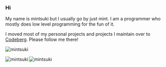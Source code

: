 ### Hi

My name is mintsuki but I usually go by just mint. I am a programmer who mostly does low level programming for the fun of it.

I moved most of my personal projects and projects I maintain over to [Codeberg](https://codeberg.org/Mintsuki). Please follow me there!

<p align="left"> <img src="https://komarev.com/ghpvc/?username=mintsuki&label=Profile%20views&color=0e75b6&style=flat" alt="mintsuki" /> </p>

<p><img align="left" src="https://github-readme-stats.vercel.app/api/top-langs?username=mintsuki&show_icons=true&locale=en&layout=compact&bg_color=303446&text_color=c6d0f5&icon_color=ca9ee6&title_color=81c8be" alt="mintsuki" /></p>

<p><img align="left" src="https://github-readme-stats.vercel.app/api?username=mintsuki&show_icons=true&locale=en&layout=compact&bg_color=303446&text_color=c6d0f5&icon_color=ca9ee6&title_color=81c8be" alt="mintsuki" /></p>
